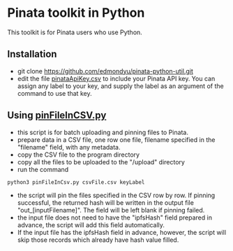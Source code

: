 # Pinata toolkit in Python
This toolkit is for Pinata users who use Python. 

## Installation
- git clone https://github.com/edmondyu/pinata-python-util.git
- edit the file [pinataApiKey.csv](https://github.com/edmondyu/pinata-python-util/blob/main/pinataApiKey.csv "pinataApiKey.csv") to include your Pinata API key.  You can assign any label to your key, and supply the label as an argument of the command to use that key.

## Using [pinFileInCSV.py](https://github.com/edmondyu/pinata-python-util/blob/main/pinFileInCSV.py "pinFileInCSV.py")

- this script is for batch uploading and pinning files to Pinata.
- prepare data in a CSV file, one row one file, filename specified in the "filename" field, with any metadata. 
- copy the CSV file to the program directory
- copy all the files to be uploaded to the "/upload" directory
- run the command

```python3 pinFileInCsv.py csvFile.csv keyLabel```

- the script will pin the files specified in the CSV row by row.  If pinning successful, the returned hash will be written in the output file "out_[inputFilename]". The field will be left blank if pinning failed.
- the input file does not need to have the "ipfsHash" field prepared in advance, the script will add this field automatically.  
- If the input file has the ipfsHash field in advance, however, the script will skip those records which already have hash value filled.
